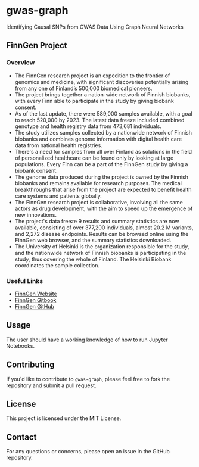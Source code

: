 # gwas-graph

Identifying Causal SNPs from GWAS Data Using Graph Neural Networks 

## FinnGen Project

### Overview 
- The FinnGen research project is an expedition to the frontier of genomics and medicine, with significant discoveries potentially arising from any one of Finland’s 500,000 biomedical pioneers.
- The project brings together a nation-wide network of Finnish biobanks, with every Finn able to participate in the study by giving biobank consent.
- As of the last update, there were 589,000 samples available, with a goal to reach 520,000 by 2023. The latest data freeze included combined genotype and health registry data from 473,681 individuals.
- The study utilizes samples collected by a nationwide network of Finnish biobanks and combines genome information with digital health care data from national health registries.
- There's a need for samples from all over Finland as solutions in the field of personalized healthcare can be found only by looking at large populations. Every Finn can be a part of the FinnGen study by giving a biobank consent.
- The genome data produced during the project is owned by the Finnish biobanks and remains available for research purposes. The medical breakthroughs that arise from the project are expected to benefit health care systems and patients globally.
- The FinnGen research project is collaborative, involving all the same actors as drug development, with the aim to speed up the emergence of new innovations.
- The project's data freeze 9 results and summary statistics are now available, consisting of over 377,200 individuals, almost 20.2 M variants, and 2,272 disease endpoints. Results can be browsed online using the FinnGen web browser, and the summary statistics downloaded.
- The University of Helsinki is the organization responsible for the study, and the nationwide network of Finnish biobanks is participating in the study, thus covering the whole of Finland. The Helsinki Biobank coordinates the sample collection.

### Useful Links
- [FinnGen Website](https://www.finngen.fi/en)
- [FinnGen Gitbook](https://finngen.gitbook.io/documentation/)
- [FinnGen GitHub](https://github.com/FINNGEN/)

## Usage

The user should have a working knowledge of how to run Jupyter Notebooks.

## Contributing

If you'd like to contribute to `gwas-graph`, please feel free to fork the repository and submit a pull request.

## License

This project is licensed under the MIT License.

## Contact

For any questions or concerns, please open an issue in the GitHub repository.
